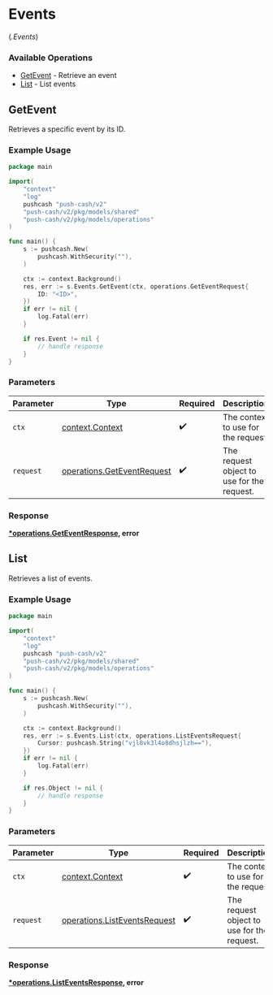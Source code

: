 # Events
(*.Events*)

### Available Operations

* [GetEvent](#getevent) - Retrieve an event
* [List](#list) - List events

## GetEvent

Retrieves a specific event by its ID.

### Example Usage

```go
package main

import(
	"context"
	"log"
	pushcash "push-cash/v2"
	"push-cash/v2/pkg/models/shared"
	"push-cash/v2/pkg/models/operations"
)

func main() {
    s := pushcash.New(
        pushcash.WithSecurity(""),
    )

    ctx := context.Background()
    res, err := s.Events.GetEvent(ctx, operations.GetEventRequest{
        ID: "<ID>",
    })
    if err != nil {
        log.Fatal(err)
    }

    if res.Event != nil {
        // handle response
    }
}
```

### Parameters

| Parameter                                                                | Type                                                                     | Required                                                                 | Description                                                              |
| ------------------------------------------------------------------------ | ------------------------------------------------------------------------ | ------------------------------------------------------------------------ | ------------------------------------------------------------------------ |
| `ctx`                                                                    | [context.Context](https://pkg.go.dev/context#Context)                    | :heavy_check_mark:                                                       | The context to use for the request.                                      |
| `request`                                                                | [operations.GetEventRequest](../../models/operations/geteventrequest.md) | :heavy_check_mark:                                                       | The request object to use for the request.                               |


### Response

**[*operations.GetEventResponse](../../models/operations/geteventresponse.md), error**


## List

Retrieves a list of events.

### Example Usage

```go
package main

import(
	"context"
	"log"
	pushcash "push-cash/v2"
	"push-cash/v2/pkg/models/shared"
	"push-cash/v2/pkg/models/operations"
)

func main() {
    s := pushcash.New(
        pushcash.WithSecurity(""),
    )

    ctx := context.Background()
    res, err := s.Events.List(ctx, operations.ListEventsRequest{
        Cursor: pushcash.String("vjl8vk3l4o8dhsjlzh=="),
    })
    if err != nil {
        log.Fatal(err)
    }

    if res.Object != nil {
        // handle response
    }
}
```

### Parameters

| Parameter                                                                    | Type                                                                         | Required                                                                     | Description                                                                  |
| ---------------------------------------------------------------------------- | ---------------------------------------------------------------------------- | ---------------------------------------------------------------------------- | ---------------------------------------------------------------------------- |
| `ctx`                                                                        | [context.Context](https://pkg.go.dev/context#Context)                        | :heavy_check_mark:                                                           | The context to use for the request.                                          |
| `request`                                                                    | [operations.ListEventsRequest](../../models/operations/listeventsrequest.md) | :heavy_check_mark:                                                           | The request object to use for the request.                                   |


### Response

**[*operations.ListEventsResponse](../../models/operations/listeventsresponse.md), error**

